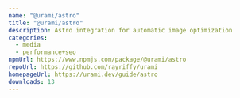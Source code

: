```yaml
---
name: "@urami/astro"
title: "@urami/astro"
description: Astro integration for automatic image optimization
categories:
  - media
  - performance+seo
npmUrl: https://www.npmjs.com/package/@urami/astro
repoUrl: https://github.com/rayriffy/urami
homepageUrl: https://urami.dev/guide/astro
downloads: 13
---
```

